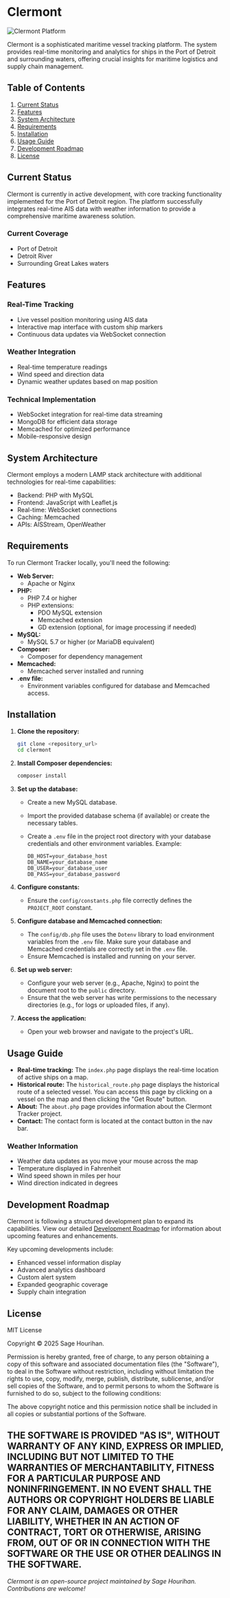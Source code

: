 # Clermont

![Clermont Platform](assets/platform_pic.png)

Clermont is a sophisticated maritime vessel tracking platform. The system provides real-time monitoring and analytics for ships in the Port of Detroit and surrounding waters, offering crucial insights for maritime logistics and supply chain management.

## Table of Contents

1. [Current Status](#current-status)
2. [Features](#features)
3. [System Architecture](#system-architecture)
4. [Requirements](#requirements)
5. [Installation](#installation)
6. [Usage Guide](#usage-guide)
7. [Development Roadmap](#development-roadmap)
8. [License](#license)

## Current Status

Clermont is currently in active development, with core tracking functionality implemented for the Port of Detroit region. The platform successfully integrates real-time AIS data with weather information to provide a comprehensive maritime awareness solution.

### Current Coverage

- Port of Detroit
- Detroit River
- Surrounding Great Lakes waters

## Features

### Real-Time Tracking

- Live vessel position monitoring using AIS data
- Interactive map interface with custom ship markers
- Continuous data updates via WebSocket connection

### Weather Integration

- Real-time temperature readings
- Wind speed and direction data
- Dynamic weather updates based on map position

### Technical Implementation

- WebSocket integration for real-time data streaming
- MongoDB for efficient data storage
- Memcached for optimized performance
- Mobile-responsive design

## System Architecture

Clermont employs a modern LAMP stack architecture with additional technologies for real-time capabilities:

- Backend: PHP with MySQL
- Frontend: JavaScript with Leaflet.js
- Real-time: WebSocket connections
- Caching: Memcached
- APIs: AISStream, OpenWeather

## Requirements

To run Clermont Tracker locally, you'll need the following:

-   **Web Server:**
    -   Apache or Nginx
-   **PHP:**
    -   PHP 7.4 or higher
    -   PHP extensions:
        -   PDO MySQL extension
        -   Memcached extension
        -   GD extension (optional, for image processing if needed)
-   **MySQL:**
    -   MySQL 5.7 or higher (or MariaDB equivalent)
-   **Composer:**
    -   Composer for dependency management
-   **Memcached:**
    -   Memcached server installed and running
-   **.env file:**
    -   Environment variables configured for database and Memcached access.

## Installation

1.  **Clone the repository:**

    ```bash
    git clone <repository_url>
    cd clermont
    ```

2.  **Install Composer dependencies:**

    ```bash
    composer install
    ```

3.  **Set up the database:**

    -   Create a new MySQL database.
    -   Import the provided database schema (if available) or create the necessary tables.
    -   Create a `.env` file in the project root directory with your database credentials and other environment variables. Example:

        ```
        DB_HOST=your_database_host
        DB_NAME=your_database_name
        DB_USER=your_database_user
        DB_PASS=your_database_password
        ```

4.  **Configure constants:**

    -   Ensure the `config/constants.php` file correctly defines the `PROJECT_ROOT` constant.

5.  **Configure database and Memcached connection:**

    -   The `config/db.php` file uses the `Dotenv` library to load environment variables from the `.env` file. Make sure your database and Memcached credentials are correctly set in the `.env` file.
    -   Ensure Memcached is installed and running on your server.

6.  **Set up web server:**

    -   Configure your web server (e.g., Apache, Nginx) to point the document root to the `public` directory.
    -   Ensure that the web server has write permissions to the necessary directories (e.g., for logs or uploaded files, if any).

7.  **Access the application:**

    -   Open your web browser and navigate to the project's URL.

## Usage Guide

-   **Real-time tracking:** The `index.php` page displays the real-time location of active ships on a map.
-   **Historical route:** The `historical_route.php` page displays the historical route of a selected vessel. You can access this page by clicking on a vessel on the map and then clicking the "Get Route" button.
-   **About:** The `about.php` page provides information about the Clermont Tracker project.
-   **Contact:** The contact form is located at the contact button in the nav bar.

### Weather Information

- Weather data updates as you move your mouse across the map
- Temperature displayed in Fahrenheit
- Wind speed shown in miles per hour
- Wind direction indicated in degrees

## Development Roadmap

Clermont is following a structured development plan to expand its capabilities. View our detailed [Development Roadmap](roadmap.md) for information about upcoming features and enhancements.

Key upcoming developments include:

- Enhanced vessel information display
- Advanced analytics dashboard
- Custom alert system
- Expanded geographic coverage
- Supply chain integration

## License

MIT License

Copyright © 2025 Sage Hourihan.

Permission is hereby granted, free of charge, to any person obtaining a copy of this software and associated documentation files (the "Software"), to deal in the Software without restriction, including without limitation the rights to use, copy, modify, merge, publish, distribute, sublicense, and/or sell copies of the Software, and to permit persons to whom the Software is furnished to do so, subject to the following conditions:

The above copyright notice and this permission notice shall be included in all copies or substantial portions of the Software.

THE SOFTWARE IS PROVIDED "AS IS", WITHOUT WARRANTY OF ANY KIND, EXPRESS OR IMPLIED, INCLUDING BUT NOT LIMITED TO THE WARRANTIES OF MERCHANTABILITY, FITNESS FOR A PARTICULAR PURPOSE AND NONINFRINGEMENT. IN NO EVENT SHALL THE AUTHORS OR COPYRIGHT HOLDERS BE LIABLE FOR ANY CLAIM, DAMAGES OR OTHER LIABILITY, WHETHER IN AN ACTION OF CONTRACT, TORT OR OTHERWISE, ARISING FROM, OUT OF OR IN CONNECTION WITH THE SOFTWARE OR THE USE OR OTHER DEALINGS IN THE SOFTWARE.
----------------------------------------------------------------------------------------------------------------------------------------------------------------------------------------------------------------------------------------------------------------------------------------------------------------------------------------------------------------------------------------------------------------------------------------------------------------------------

*Clermont is an open-source project maintained by Sage Hourihan. Contributions are welcome!*
